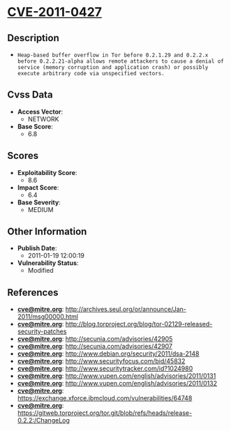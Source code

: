 
# [CVE-2011-0427](https://cve.mitre.org/cgi-bin/cvename.cgi?name=CVE-2011-0427)

## Description

- `Heap-based buffer overflow in Tor before 0.2.1.29 and 0.2.2.x before 0.2.2.21-alpha allows remote attackers to cause a denial of service (memory corruption and application crash) or possibly execute arbitrary code via unspecified vectors.`

## Cvss Data

- **Access Vector**:
  - NETWORK
- **Base Score**:
  - 6.8

## Scores

- **Exploitability Score**:
  - 8.6
- **Impact Score**:
  - 6.4
- **Base Severity**:
  - MEDIUM

## Other Information

- **Publish Date**:
  - 2011-01-19 12:00:19
- **Vulnerability Status**:
  - Modified

## References

- **cve@mitre.org**: http://archives.seul.org/or/announce/Jan-2011/msg00000.html
- **cve@mitre.org**: http://blog.torproject.org/blog/tor-02129-released-security-patches
- **cve@mitre.org**: http://secunia.com/advisories/42905
- **cve@mitre.org**: http://secunia.com/advisories/42907
- **cve@mitre.org**: http://www.debian.org/security/2011/dsa-2148
- **cve@mitre.org**: http://www.securityfocus.com/bid/45832
- **cve@mitre.org**: http://www.securitytracker.com/id?1024980
- **cve@mitre.org**: http://www.vupen.com/english/advisories/2011/0131
- **cve@mitre.org**: http://www.vupen.com/english/advisories/2011/0132
- **cve@mitre.org**: https://exchange.xforce.ibmcloud.com/vulnerabilities/64748
- **cve@mitre.org**: https://gitweb.torproject.org/tor.git/blob/refs/heads/release-0.2.2:/ChangeLog
